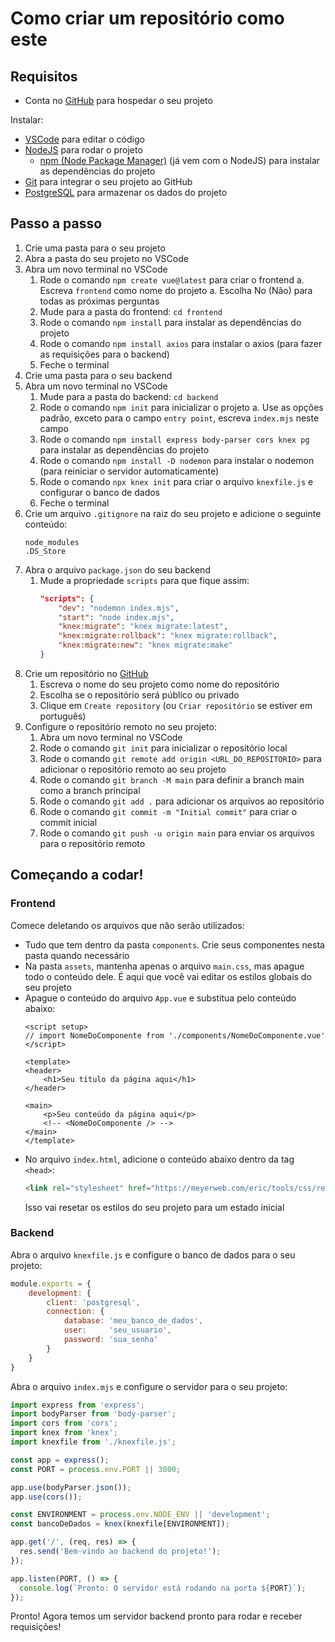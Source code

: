 # Como criar um repositório como este

## Requisitos

- Conta no [GitHub](https://github.com/) para hospedar o seu projeto

Instalar:
- [VSCode](https://code.visualstudio.com/) para editar o código
- [NodeJS](https://nodejs.org/en) para rodar o projeto
    - [npm (Node Package Manager)](https://www.npmjs.com/) (já vem com o NodeJS) para instalar as dependências do projeto
- [Git](https://git-scm.com/) para integrar o seu projeto ao GitHub
- [PostgreSQL](https://www.postgresql.org/) para armazenar os dados do projeto

## Passo a passo

1. Crie uma pasta para o seu projeto
1. Abra a pasta do seu projeto no VSCode
1. Abra um novo terminal no VSCode
    1. Rode o comando `npm create vue@latest` para criar o frontend
        a. Escreva `frontend` como nome do projeto
        a. Escolha No (Não) para todas as próximas perguntas
    1. Mude para a pasta do frontend: `cd frontend`
    1. Rode o comando `npm install` para instalar as dependências do projeto
    1. Rode o comando `npm install axios` para instalar o axios (para fazer as requisições para o backend)
    1. Feche o terminal
1. Crie uma pasta para o seu backend
1. Abra um novo terminal no VSCode
    1. Mude para a pasta do backend: `cd backend`
    1. Rode o comando `npm init` para inicializar o projeto
        a. Use as opções padrão, exceto para o campo `entry point`, escreva `index.mjs` neste campo
    1. Rode o comando `npm install express body-parser cors knex pg` para instalar as dependências do projeto
    1. Rode o comando `npm install -D nodemon` para instalar o nodemon (para reiniciar o servidor automaticamente)
    1. Rode o comando `npx knex init` para criar o arquivo `knexfile.js` e configurar o banco de dados
    1. Feche o terminal
1. Crie um arquivo `.gitignore` na raiz do seu projeto e adicione o seguinte conteúdo:
    ```
    node_modules
    .DS_Store
    ```
1. Abra o arquivo `package.json` do seu backend
    1. Mude a propriedade `scripts` para que fique assim:
        ```json
        "scripts": {
            "dev": "nodemon index.mjs",
            "start": "node index.mjs",
            "knex:migrate": "knex migrate:latest",
            "knex:migrate:rollback": "knex migrate:rollback",
            "knex:migrate:new": "knex migrate:make"
        }
        ```
1. Crie um repositório no [GitHub](https://github.com/new)
    1. Escreva o nome do seu projeto como nome do repositório
    1. Escolha se o repositório será público ou privado
    1. Clique em `Create repository` (ou `Criar repositório` se estiver em português)
1. Configure o repositório remoto no seu projeto:
    1. Abra um novo terminal no VSCode
    1. Rode o comando `git init` para inicializar o repositório local
    1. Rode o comando `git remote add origin <URL_DO_REPOSITORIO>` para adicionar o repositório remoto ao seu projeto
    1. Rode o comando `git branch -M main` para definir a branch main como a branch principal
    1. Rode o comando `git add .` para adicionar os arquivos ao repositório
    1. Rode o comando `git commit -m "Initial commit"` para criar o commit inicial
    1. Rode o comando `git push -u origin main` para enviar os arquivos para o repositório remoto

## Começando a codar!

### Frontend

Comece deletando os arquivos que não serão utilizados:
- Tudo que tem dentro da pasta `components`. Crie seus componentes nesta pasta quando necessário
- Na pasta `assets`, mantenha apenas o arquivo `main.css`, mas apague todo o conteúdo dele. É aqui que você vai editar os estilos globais do seu projeto
- Apague o conteúdo do arquivo `App.vue` e substitua pelo conteúdo abaixo:
    ```vue
    <script setup>
    // import NomeDoComponente from './components/NomeDoComponente.vue'
    </script>

    <template>
    <header>
        <h1>Seu título da página aqui</h1>
    </header>

    <main>
        <p>Seu conteúdo da página aqui</p>
        <!-- <NomeDoComponente /> -->
    </main>
    </template>
    ```
- No arquivo `index.html`, adicione o conteúdo abaixo dentro da tag `<head>`:
    ```html
    <link rel="stylesheet" href="https://meyerweb.com/eric/tools/css/reset/reset.css">
    ```
    Isso vai resetar os estilos do seu projeto para um estado inicial

### Backend

Abra o arquivo `knexfile.js` e configure o banco de dados para o seu projeto:
```js
module.exports = {
    development: {
        client: 'postgresql',
        connection: {
            database: 'meu_banco_de_dados',
            user:     'seu_usuario',
            password: 'sua_senha'
        }
    }
}
```

Abra o arquivo `index.mjs` e configure o servidor para o seu projeto:
```js
import express from 'express';
import bodyParser from 'body-parser';
import cors from 'cors';
import knex from 'knex';
import knexfile from './knexfile.js';

const app = express();
const PORT = process.env.PORT || 3000;

app.use(bodyParser.json());
app.use(cors());

const ENVIRONMENT = process.env.NODE_ENV || 'development';
const bancoDeDados = knex(knexfile[ENVIRONMENT]);

app.get('/', (req, res) => {
  res.send('Bem-vindo ao backend do projeto!');
});

app.listen(PORT, () => {
  console.log(`Pronto: O servidor está rodando na porta ${PORT}`);
});
```

Pronto! Agora temos um servidor backend pronto para rodar e receber requisições!
